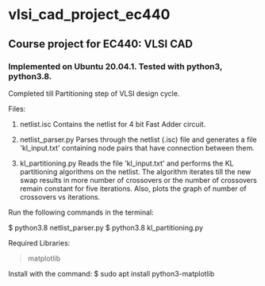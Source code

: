 # vlsi_cad_project_ec440
## Course project for EC440: VLSI CAD

### Implemented on Ubuntu 20.04.1. Tested with python3, python3.8.

Completed till Partitioning step of VLSI design cycle.

Files:
1) netlist.isc
   Contains the netlist for 4 bit Fast Adder circuit.

2) netlist_parser.py
   Parses through the netlist (.isc) file and generates a file 'kl_input.txt'
   containing node pairs that have connection between them.

3) kl_partitioning.py
   Reads the file 'kl_input.txt' and performs the KL partitioning algorithms
   on the netlist. The algorithm iterates till the new swap results in more
   number of crossovers or the number of crossovers remain constant for five
   iterations. Also, plots the graph of number of crossovers vs iterations.

Run the following commands in the terminal:

$ python3.8 netlist_parser.py
$ python3.8 kl_partitioning.py

Required Libraries:
> matplotlib

  Install with the command:
  $ sudo apt install python3-matplotlib

